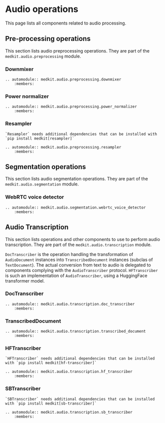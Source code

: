 # Audio operations

This page lists all components related to audio processing.

## Pre-processing operations

This section lists audio preprocessing operations. They are part
of the `medkit.audio.preprocessing` module.

### Downmixer

```{eval-rst}
.. automodule:: medkit.audio.preprocessing.downmixer
    :members:
```

### Power normalizer

```{eval-rst}
.. automodule:: medkit.audio.preprocessing.power_normalizer
    :members:
```

### Resampler

```{important}
`Resampler` needs additional dependencies that can be installed with `pip install medkit[resampler]`
```

```{eval-rst}
.. automodule:: medkit.audio.preprocessing.resampler
    :members:
```

## Segmentation operations

This section lists audio segmentation operations. They are part of the
`medkit.audio.segmentation` module.


### WebRTC voice detector

```{eval-rst}
.. automodule:: medkit.audio.segmentation.webrtc_voice_detector
    :members:
```

## Audio Transcription

This section lists operations and other components to use to perform audio transcription.
They are part of the `medkit.audio.transcription` module.

`DocTranscriber` is the operation handling the transformation of `AudioDocument` instances
into `TranscribedDocument` instances (subclas of `TextDocument`). The actual conversion from text to audio is delegated to components complying with the `AudioTranscriber` protocol. `HFTranscriber` is such an implementation of `AudioTranscriber`, using a HuggingFace transformer model.

### DocTranscriber

```{eval-rst}
.. automodule:: medkit.audio.transcription.doc_transcriber
    :members:
```

### TranscribedDocument

```{eval-rst}
.. automodule:: medkit.audio.transcription.transcribed_document
    :members:
```

### HFTranscriber

```{important}
`HFTranscriber` needs additional dependencies that can be installed with `pip install medkit[hf-transcriber]`
```

```{eval-rst}
.. automodule:: medkit.audio.transcription.hf_transcriber
    :members:
```

### SBTranscriber

```{important}
`SBTranscriber` needs additional dependencies that can be installed with `pip install medkit[sb-transcriber]`
```

```{eval-rst}
.. automodule:: medkit.audio.transcription.sb_transcriber
    :members:
```
